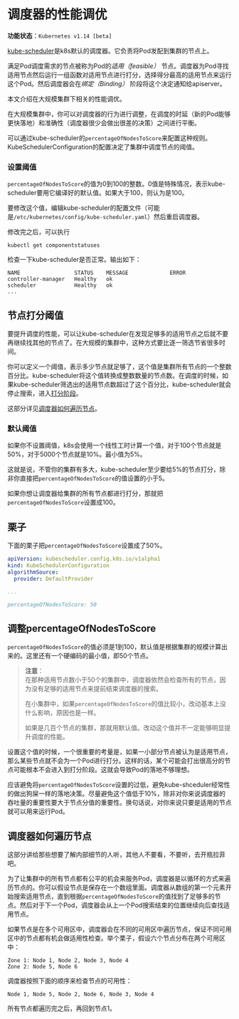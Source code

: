 # 调度器的性能调优

**功能状态**：`Kubernetes v1.14 [beta]`

[kube-scheduler](k8s调度器.md#kube-scheduler)是k8s默认的调度器。它负责将Pod发配到集群的节点上。

满足Pod调度需求的节点被称为Pod的*适用（feasible）* 节点。调度器为Pod寻找适用节点然后运行一组函数对适用节点进行打分，选择得分最高的适用节点来运行这个Pod。然后调度器会在*绑定（Binding）* 阶段将这个决定通知给apiserver。

本文介绍在大规模集群下相关的性能调优。

在大规模集群中，你可以对调度器的行为进行调整，在调度的时延（新的Pod能够更快落地）和准确性（调度器很少会做出很差的决策）之间进行平衡。

可以通过kube-scheduler的`percentageOfNodesToScore`来配置这种规则。KubeSchedulerConfiguration的配置决定了集群中调度节点的阈值。

### 设置阈值

`percentageOfNodesToScore`的值为0到100的整数。0值是特殊情况，表示kube-scheduler要用它编译好的默认值。如果大于100，则认为是100。

要修改这个值，编辑kube-scheduler的配置文件（可能是`/etc/kubernetes/config/kube-scheduler.yaml`）然后重启调度器。

修改完之后，可以执行

```shell script
kubectl get componentstatuses
```

检查一下kube-scheduler是否正常。输出如下：

```text
NAME                 STATUS    MESSAGE             ERROR
controller-manager   Healthy   ok
scheduler            Healthy   ok
...
```

## 节点打分阈值

要提升调度的性能，可以让kube-scheduler在发现足够多的适用节点之后就不要再继续找其他的节点了。在大规模的集群中，这种方式要比逐一筛选节省很多时间。

你可以定义一个阈值，表示多少节点就足够了，这个值是集群所有节点的一个整数百分比。kube-scheduler将这个值转换成整数数量的节点数。在调度的时候，如果kube-scheduler筛选出的适用节点数超过了这个百分比，kube-scheduler就会停止搜索，进入[打分阶段](k8s调度器.md#kube-scheduler的节点选择)。

这部分详见[调度器如何遍历节点](#调度器如何遍历节点)。

### 默认阈值

如果你不设置阈值，k8s会使用一个线性工时计算一个值，对于100个节点就是50%，对于5000个节点就是10%。最小值为5%。

这就是说，不管你的集群有多大，kube-scheduler至少要给5%的节点打分，除非你直接把`percentageOfNodesToScore`的值设置的小于5。

如果你想让调度器给集群的所有节点都进行打分，那就把`percentageOfNodesToScore`设置成100。

## 栗子

下面的栗子把`percentageOfNodesToScore`设置成了50%。

```yaml
apiVersion: kubescheduler.config.k8s.io/v1alpha1
kind: KubeSchedulerConfiguration
algorithmSource:
  provider: DefaultProvider

...

percentageOfNodesToScore: 50
```

## 调整percentageOfNodesToScore

`percentageOfNodesToScore`的值必须是1到100，默认值是根据集群的规模计算出来的。这里还有一个硬编码的最小值，即50个节点。

>**注意**：<br/>在那种适用节点数小于50个的集群中，调度器依然会检查所有的节点，因为没有足够的适用节点来提前结束调度器的搜索。
>
>在小集群中，如果`percentageOfNodesToScore`的值比较小，改动基本上没什么影响，原因也是一样。
>
>如果是几百个节点的集群，那就用默认值。改动这个值并不一定能够明显提升调度的性能。

设置这个值的时候，一个很重要的考量是，如果一小部分节点被认为是适用节点，那么某些节点就不会为一个Pod进行打分。这样的话，某个可能会打出很高分的节点可能根本不会进入到打分阶段。这就会导致Pod的落地不够理想。

应该避免将`percentageOfNodesToScore`设置的过低，避免kube-shceduler经常性的做出狗屎一样的落地决策。尽量避免这个值低于10%，除非对你来说调度器的吞吐量的重要性要大于节点分值的重要性。换句话说，对你来说只要是适用的节点就可以用来运行Pod。

## 调度器如何遍历节点

这部分讲给那些想要了解内部细节的人听，其他人不要看，不要听，去开瓶拉菲吧。

为了让集群中的所有节点都有公平的机会来服务Pod，调度器是以循环的方式来遍历节点的。你可以假设节点是保存在一个数组里面。调度器从数组的第一个元素开始搜索适用节点，直到根据`percentageOfNodesToScore`的值找到了足够多的节点。然后对于下一个Pod，调度器会从上一个Pod搜索结束的位置继续向后查找适用节点。

如果节点是在多个可用区中，调度器会在不同的可用区中遍历节点，保证不同可用区中的节点都有机会做适用性检查。举个栗子，假设六个节点分布在两个可用区中：

```text
Zone 1: Node 1, Node 2, Node 3, Node 4
Zone 2: Node 5, Node 6
```

调度器按照下面的顺序来检查节点的可用性：

```text
Node 1, Node 5, Node 2, Node 6, Node 3, Node 4
```

所有节点都遍历完之后，再回到节点1。